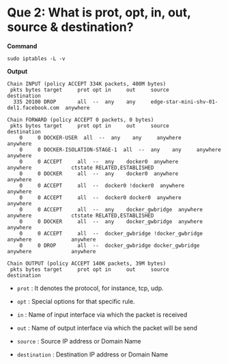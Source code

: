 # Que 2: What is prot, opt, in, out, source & destination? 

**Command** 
```
sudo iptables -L -v
```

**Output**
```text
Chain INPUT (policy ACCEPT 334K packets, 400M bytes)
 pkts bytes target     prot opt in     out     source               destination         
  335 20100 DROP       all  --  any    any     edge-star-mini-shv-01-del1.facebook.com  anywhere            

Chain FORWARD (policy ACCEPT 0 packets, 0 bytes)
 pkts bytes target     prot opt in     out     source               destination         
    0     0 DOCKER-USER  all  --  any    any     anywhere             anywhere            
    0     0 DOCKER-ISOLATION-STAGE-1  all  --  any    any     anywhere             anywhere            
    0     0 ACCEPT     all  --  any    docker0  anywhere             anywhere             ctstate RELATED,ESTABLISHED
    0     0 DOCKER     all  --  any    docker0  anywhere             anywhere            
    0     0 ACCEPT     all  --  docker0 !docker0  anywhere             anywhere            
    0     0 ACCEPT     all  --  docker0 docker0  anywhere             anywhere            
    0     0 ACCEPT     all  --  any    docker_gwbridge  anywhere             anywhere             ctstate RELATED,ESTABLISHED
    0     0 DOCKER     all  --  any    docker_gwbridge  anywhere             anywhere            
    0     0 ACCEPT     all  --  docker_gwbridge !docker_gwbridge  anywhere             anywhere            
    0     0 DROP       all  --  docker_gwbridge docker_gwbridge  anywhere             anywhere            

Chain OUTPUT (policy ACCEPT 140K packets, 39M bytes)
 pkts bytes target     prot opt in     out     source               destination         
```

* `prot` : It denotes the protocol, for instance, tcp, udp.

* `opt` : Special options for that specific rule.

* `in` : Name of input interface via which the packet is received

* `out` : Name of output interface via which the packet will be send

* `source` : Source IP address or Domain Name

* `destination` : Destination IP address or Domain Name
